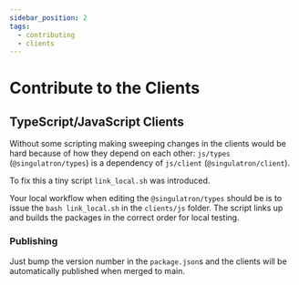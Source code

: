 ```yaml
---
sidebar_position: 2
tags:
  - contributing
  - clients
---
```


# Contribute to the Clients

## TypeScript/JavaScript Clients

Without some scripting making sweeping changes in the clients would be hard because of how they depend on each other: `js/types` (`@singulatron/types`) is a dependency of `js/client` (`@singulatron/client`).

To fix this a tiny script `link_local.sh` was introduced.

Your local workflow when editing the `@singulatron/types` should be is to issue the `bash link_local.sh` in the `clients/js` folder. The script links up and builds the packages in the correct order for local testing.

### Publishing

Just bump the version number in the `package.json`s and the clients will be automatically published when merged to main.

